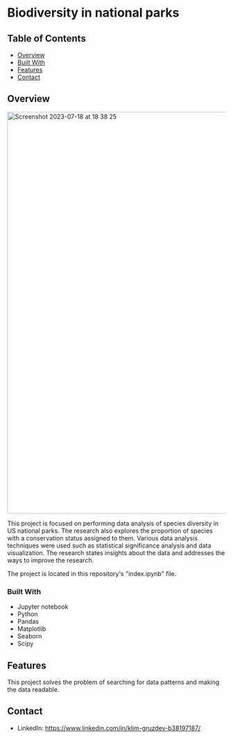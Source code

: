 # Biodiversity in national parks

## Table of Contents

- [Overview](#overview)
- [Built With](#built-with)
- [Features](#features)
- [Contact](#contact)

## Overview

<img width="926" alt="Screenshot 2023-07-18 at 18 38 25" src="https://github.com/klimvg/Biodiversity-in-national-parks/assets/85249877/dbbceb14-a434-4590-b2b9-98112f9b5093">

This project is focused on performing data analysis of species diversity in US national parks. The research also explores the proportion of species with a conservation status assigned to them. 
Various data analysis techniques were used such as statistical significance analysis and data visualization.
The research states insights about the data and addresses the ways to improve the research.

The project is located in this repository's "index.ipynb" file.

### Built With

* Jupyter notebook
* Python
* Pandas
* Matplotlib
* Seaborn
* Scipy

## Features

This project solves the problem of searching for data patterns and making the data readable.

## Contact

* LinkedIn: https://www.linkedin.com/in/klim-gruzdev-b38197187/
